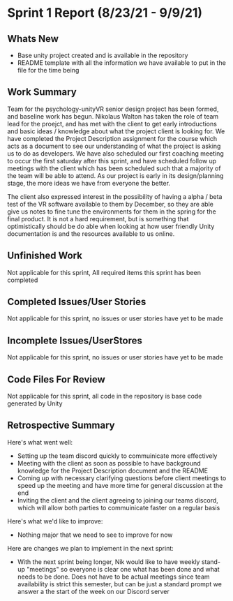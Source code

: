 # Sprint 1 Report (8/23/21 - 9/9/21)

## Whats New
* Base unity project created and is available in the repository
* README template with all the information we have available to put in the file for the time being

## Work Summary
Team for the psychology-unityVR senior design project has been formed, and baseline work has begun. Nikolaus Walton has taken the role of team lead for the proejct, and has met with the client to get early introductions and basic ideas / knowledge about what the project client is looking for. We have completed the Project Description assignment for the course which acts as a document to see our understanding of what the project is asking us to do as developers. We have also scheduled our first coaching meeting to occur the first saturday after this sprint, and have scheduled follow up meetings with the client which has been scheduled such that a majority of the team will be able to attend. As our project is early in its design/planning stage, the more ideas we have from everyone the better.

The client also expressed interest in the possibility of having a alpha / beta test of 
the VR software available to them by December, so they are able give us notes to fine tune the environments for them in the spring for the final product. It is not a hard requirement, but is something that optimistically should be do able when looking at how user friendly Unity documentation is and the resources available to us online.

## Unfinished Work
Not applicable for this sprint, All required items this sprint has been completed

## Completed Issues/User Stories
Not applicable for this sprint, no issues or user stories have yet to be made

## Incomplete Issues/UserStores
Not applicable for this sprint, no issues or user stories have yet to be made

## Code Files For Review
Not applicable for this sprint, all code in the repository is base code generated by Unity

## Retrospective Summary

Here's what went well:
* Setting up the team discord quickly to commuinicate more effectively
* Meeting with the client as soon as possible to have background knowledge for the Project Description document and the README
* Coming up with necessary clarifying questions before client meetings to speed up the meeting and have more time for general discussion at the end
* Inviting the client and the client agreeing to joining our teams discord, which will allow both parties to commuinicate faster on a regular basis
  
Here's what we'd like to improve:
* Nothing major that we need to see to improve for now

Here are changes we plan to implement in the next sprint:
* With the next sprint being longer, Nik would like to have weekly stand-up "meetings"  so everyone is clear one what has been done and what needs to be done. Does not have to be actual meetings since team availability is strict this semester, but can be just a standard prompt we answer a the start of the week on our Discord server
  